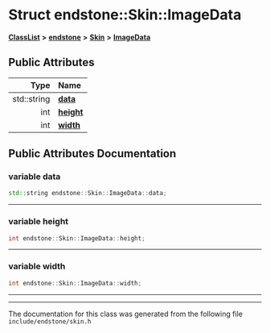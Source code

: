 

# Struct endstone::Skin::ImageData



[**ClassList**](annotated.md) **>** [**endstone**](namespaceendstone.md) **>** [**Skin**](classendstone_1_1Skin.md) **>** [**ImageData**](structendstone_1_1Skin_1_1ImageData.md)


























## Public Attributes

| Type | Name |
| ---: | :--- |
|  std::string | [**data**](#variable-data)  <br> |
|  int | [**height**](#variable-height)  <br> |
|  int | [**width**](#variable-width)  <br> |












































## Public Attributes Documentation




### variable data 

```C++
std::string endstone::Skin::ImageData::data;
```




<hr>



### variable height 

```C++
int endstone::Skin::ImageData::height;
```




<hr>



### variable width 

```C++
int endstone::Skin::ImageData::width;
```




<hr>

------------------------------
The documentation for this class was generated from the following file `include/endstone/skin.h`

